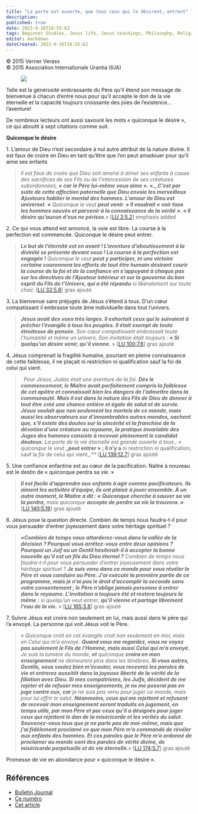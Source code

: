 ```yaml
---
title: "La porte est ouverte, que tous ceux qui le désirent, entrent"
description: 
published: true
date: 2023-9-16T10:55:6Z
tags: Beginner Studies, Jesus life, Jesus teachings, Philosophy, Religion, Free Will, Inner Life, IUA, Journal, article
editor: markdown
dateCreated: 2023-9-16T10:55:6Z
---
```


<p class="v-card v-sheet theme--light grey lighten-3 px-2">© 2015 Verner Verass<br>© 2015 Association Internationale Urantia (IUA)</p>


<figure id="Figure_1" class="image urantiapedia image-style-align-left" alt="Screen Shot 2016-02-22 at 11.14.39 AM">
<img src="/image/article/IUA_Journal/Screen-Shot-2016-02-22-at-11.14.39-AM.jpg">
</figure>

Telle est la générosité embrassante du Père qu’il étend son message de bienvenue à chacun d’entre nous pour qu’il accepte le don de la vie éternelle et la capacité toujours croissante des joies de l’existence… l’aventure!

De nombreux lecteurs ont aussi savouré les mots « quiconque le désire », ce qui aboutit à sept citations comme suit.

**Quiconque le désire**
<br style="clear:both;"/>

1\. L’amour de Dieu n’est secondaire à nul autre attribut de la nature divine. Il est faux de croire en Dieu en tant qu’être que l’on peut amadouer pour qu’il aime ses enfants

> _Il est faux de croire que Dieu soit amené à aimer ses enfants à cause des sacrifices de ses Fils ou de l’intercession de ses créatures subordonnées, **« car le Père lui-même vous aime ». «**__**C’est par suite de cette affection paternelle que Dieu envoie les merveilleux Ajusteurs habiter le mental des hommes. L’amour de Dieu est universel.** **«** Quiconque le veut **peut venir. » Il voudrait « voir tous les hommes sauvés et parvenir à la connaissance de la vérité ». « Il désire qu’aucun d’eux ne périsse**_.» <a id="a46_501"></a>[[LU 2:5.2](/fr/The_Urantia_Book/2#p5_2)] emphasis added

2\. Ce qui vous attend est annoncé, la voie est libre. La course à la perfection est commencée.  Quiconque le désire peut entrer.

> _**Le but de l’éternité est en avant ! L’aventure d’aboutissement à la divinité se présente devant vous ! La course à la perfection est engagée !**_ _Quiconque le veut_ _**peut y participer, et une victoire certaine couronnera les efforts de tout être humain désirant courir la course de la foi et de la confiance en s’appuyant à chaque pas sur les directives de l’Ajusteur intérieur et sur la gouverne du bon esprit du Fils de l’Univers, qui a été répandu**_ _si libéralement sur toute chair._ <a id="a50_459"></a>[[LU 32:5.8](/fr/The_Urantia_Book/32#p5_8)] gras ajouté

3\. La bienvenue sans préjugés de Jésus s’étend à tous. D’un cœur compatissant il embrasse toute âme individuelle dans tout l’univers.

> **_Jésus avait des vues très larges. Il exhortait ceux qui le suivaient à prêcher l’évangile à tous les peuples. Il était exempt de toute étroitesse de pensée._** _Son cœur compatissant embrassait toute l’humanité et même un univers. Son invitation était toujours :_ **_« Si quelqu’un désire venir, qu’il vienne._** » <a id="a54_284"></a>[[LU 100:7.6](/fr/The_Urantia_Book/100#p7_6)] gras ajouté

4\. Jésus comprenait la fragilité humaine, pourtant en pleine connaissance de cette faiblesse, il ne plaçait ni restriction ni qualification sauf la foi de celui qui vient.

>   _Pour Jésus, Judas était une aventure de la foi._ **_Dès le commencement, le Maitre avait parfaitement compris la faiblesse de cet apôtre et connaissait bien les dangers de l’admettre dans la communauté. Mais il est dans la nature des Fils de Dieu de donner à tout être créé une chance entière et égale de salut et de survie. Jésus voulait que non seulement les mortels de ce monde, mais aussi les observateurs sur d’innombrables autres mondes, sachent que, s’il existe des doutes sur la sincérité et la franchise de la dévotion d’une créature au royaume, la pratique invariable des Juges des hommes consiste à recevoir pleinement le candidat douteux._** _La porte de la vie éternelle est grande ouverte à tous ; « quiconque le veut_ **_peut entrer » ; il n’y a** ni restriction ni qualification, sauf la _foi_ de celui qui vient_.**  <a id="a58_782"></a>[[LU 139:12.7](/fr/The_Urantia_Book/139#p12_7)] gras ajouté

5\. Une confiance enfantine est au cœur  de la pacification. Naitre à nouveau est le destin de « quiconque perdra sa vie. »

> **_Il est facile d’apprendre aux enfants à agir comme pacificateurs. Ils aiment les activités d’équipe, ils ont plaisir à jouer ensemble. À un autre moment, le Maitre a dit : « Quiconque cherche à sauver sa vie la perdra,_** _mais quiconque_ **_accepte de perdre sa vie la trouvera. »_**. <a id="a62_269"></a>[[LU 140:5.19](/fr/The_Urantia_Book/140#p5_19)] gras ajouté

6\. Jésus pose la question directe. Combien de temps nous faudra-t-il pour vous persuader d’entrer joyeusement dans votre héritage spirituel ?

> **_«Combien de temps vous attarderez-vous dans la vallée de la décision ? Pourquoi vous arrêtez-vous entre deux opinions ? Pourquoi un Juif ou un Gentil hésiterait-il à accepter la bonne nouvelle qu’il est un fils du Dieu éternel ?_** _Combien de temps nous faudra-t-il pour vous persuader d’entrer joyeusement dans votre héritage spirituel ?_ **_Je suis venu dans ce monde pour vous révéler le Père et vous conduire au Père. J’ai exécuté la première partie de ce programme, mais je n’ai pas le droit d’accomplir la seconde sans votre consentement ; le Père n’oblige jamais personne à entrer dans le royaume. L’invitation a toujours été et restera toujours la même :_** _si quelqu’un veut entrer,_ **_qu’il vienne et partage librement l’eau de la vie._** » <a id="a66_631"></a>[[LU 165:3.8](/fr/The_Urantia_Book/165#p3_8)] gras ajouté

7\. Suivre Jésus est croire non seulement en lui, mais aussi dans le père qui l’a envoyé. La personne qui voit Jésus voit le Père.

> _« Quiconque croit en cet évangile croit non seulement en moi, mais en Celui qui m’a envoyé._ **_Quand vous me regardez, vous ne voyez pas seulement le Fils de l’Homme, mais aussi Celui qui m’a envoyé._** _Je suis la lumière du monde,_ **_et_** _quiconque_ **_croira en mon enseignement_** _ne demeurera plus dans les ténèbres._ **_Si vous autres, Gentils, vous voulez bien m’écouter, vous recevrez les paroles de vie et entrerez aussitôt dans la joyeuse liberté de la vérité de la filiation avec Dieu. Si mes compatriotes, les Juifs, décident de me rejeter et de refuser mes enseignements, je ne me poserai pas en juge contre eux, car_** _je ne suis pas venu pour juger ce monde, mais pour lui offrir le salut._ **_Néanmoins, ceux qui me rejettent et refusent de recevoir mon enseignement seront traduits en jugement, en temps utile, par mon Père et par ceux qu’il a désignés pour juger ceux qui rejettent le don de la miséricorde et les vérités du salut. Souvenez-vous tous que je ne parle pas de moi-même, mais que j’ai fidèlement proclamé ce que mon Père m’a commandé de révéler aux enfants des hommes. Et ces paroles que le Père m’a ordonné de proclamer au monde sont des paroles de vérité divine, de miséricorde perpétuelle et de vie éternelle._**»  <a id="a70_1179"></a>[[LU 174:5.7](/fr/The_Urantia_Book/174#p5_7)] gras ajouté

Promesse de vie en abondance pour « quiconque le désire ».

## Références

- [Bulletin Journal](https://urantia-association.org/journal-online-archives/)
- [Ce numéro](https://urantia-association.org/newsletter/journal-decembre-2015/?lang=fr)
- [Cet article](https://urantia-association.org/la-porte-est-ouverte-que-tous-ceux-qui-le-desirent-entrent/?lang=fr)

